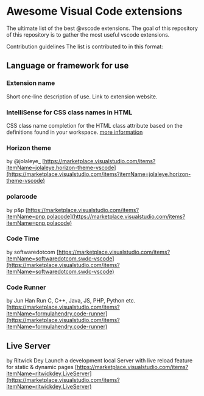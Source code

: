 # Awesome Visual Code extensions

The ultimate list of the best @vscode extensions. The goal of this repository of this repository is to gather the most useful vscode extensions.

Contribution guidelines
The list is contributed to in this format:

## Language or framework for use

### Extension name

Short one-line description of use.
Link to extension website.

### IntelliSense for CSS class names in HTML

CSS class name completion for the HTML class attribute based on the definitions found in your workspace.
[more information](https://marketplace.visualstudio.com/items?itemName=Zignd.html-css-class-completion)

### Horizon theme

by @jolaleye_
[https://marketplace.visualstudio.com/items?itemName=jolaleye.horizon-theme-vscode](https://marketplace.visualstudio.com/items?itemName=jolaleye.horizon-theme-vscode)

### polarcode

by p&p
[https://marketplace.visualstudio.com/items?itemName=pnp.polacode](https://marketplace.visualstudio.com/items?itemName=pnp.polacode)

### Code Time

by softwaredotcom
[https://marketplace.visualstudio.com/items?itemName=softwaredotcom.swdc-vscode](https://marketplace.visualstudio.com/items?itemName=softwaredotcom.swdc-vscode)

### Code Runner

by Jun Han
Run C, C++, Java, JS, PHP, Python etc.
[https://marketplace.visualstudio.com/items?itemName=formulahendry.code-runner](https://marketplace.visualstudio.com/items?itemName=formulahendry.code-runner)

## Live Server

by Ritwick Dey
Launch a development local Server with live reload feature for static & dynamic pages
[https://marketplace.visualstudio.com/items?itemName=ritwickdey.LiveServer](https://marketplace.visualstudio.com/items?itemName=ritwickdey.LiveServer)
